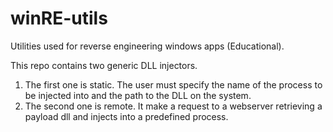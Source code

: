 # winRE-utils
Utilities used for reverse engineering windows apps (Educational).  

This repo contains two generic DLL injectors.
1. The first one is static. The user must specify the name of the process to be injected into and the path to the DLL on the system. 
2. The second one is remote. It make a request to a webserver retrieving a payload dll and injects into a predefined process. 

